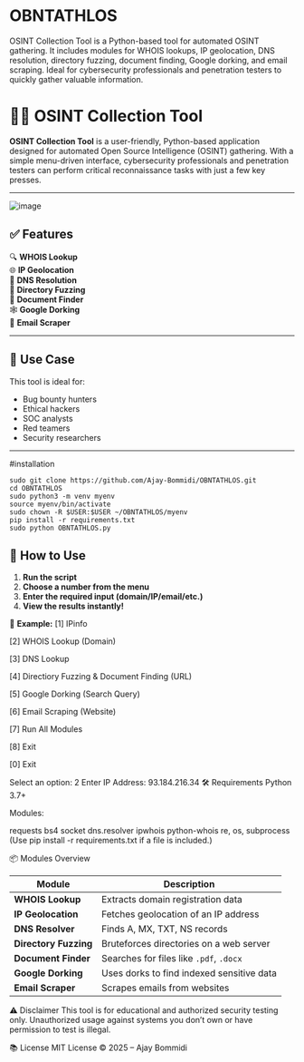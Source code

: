 # OBNTATHLOS
OSINT Collection Tool is a Python-based tool for automated OSINT gathering. It includes modules for WHOIS lookups, IP geolocation, DNS resolution, directory fuzzing, document finding, Google dorking, and email scraping. Ideal for cybersecurity professionals and penetration testers to quickly gather valuable information.

# 🕵️‍♂️ OSINT Collection Tool

**OSINT Collection Tool** is a user-friendly, Python-based application designed for automated Open Source Intelligence (OSINT) gathering. With a simple menu-driven interface, cybersecurity professionals and penetration testers can perform critical reconnaissance tasks with just a few key presses.

---

![image](https://github.com/user-attachments/assets/304eff0e-d7f2-4cd9-9c9f-dbe6ab6cb8d2)


## ✅ Features

🔍 **WHOIS Lookup**  
🌐 **IP Geolocation**  
🧠 **DNS Resolution**  
📁 **Directory Fuzzing**  
📄 **Document Finder**  
🕸️ **Google Dorking**  
📧 **Email Scraper**

---

## 🎯 Use Case

This tool is ideal for:
- Bug bounty hunters
- Ethical hackers
- SOC analysts
- Red teamers
- Security researchers

---
#installation
```
sudo git clone https://github.com/Ajay-Bommidi/OBNTATHLOS.git
cd OBNTATHLOS
sudo python3 -m venv myenv
source myenv/bin/activate
sudo chown -R $USER:$USER ~/OBNTATHLOS/myenv
pip install -r requirements.txt
sudo python OBNTATHLOS.py
```

## 🚀 How to Use

1. **Run the script**  
2. **Choose a number from the menu**  
3. **Enter the required input (domain/IP/email/etc.)**  
4. **View the results instantly!**

🧭 **Example:**
[1] IPinfo

[2] WHOIS Lookup (Domain)

[3] DNS Lookup

[4] Directiory Fuzzing & Document Finding (URL)

[5] Google Dorking (Search Query)

[6] Email Scraping (Website)

[7] Run All Modules

[8] Exit

[0] Exit

Select an option: 2
Enter IP Address: 93.184.216.34
🛠️ Requirements
Python 3.7+

Modules:

requests
bs4
socket
dns.resolver
ipwhois
python-whois
re, os, subprocess
(Use pip install -r requirements.txt if a file is included.)

📦 Modules Overview

| Module                | Description                               |
| --------------------- | ----------------------------------------- |
| **WHOIS Lookup**      | Extracts domain registration data         |
| **IP Geolocation**    | Fetches geolocation of an IP address      |
| **DNS Resolver**      | Finds A, MX, TXT, NS records              |
| **Directory Fuzzing** | Bruteforces directories on a web server   |
| **Document Finder**   | Searches for files like `.pdf`, `.docx`   |
| **Google Dorking**    | Uses dorks to find indexed sensitive data |
| **Email Scraper**     | Scrapes emails from websites              |

⚠️ Disclaimer
This tool is for educational and authorized security testing only. Unauthorized usage against systems you don’t own or have permission to test is illegal.

📚 License
MIT License © 2025 – Ajay Bommidi
